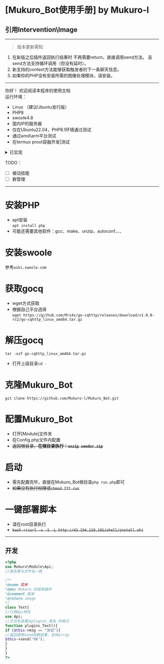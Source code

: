 # [Mukuro_Bot使用手册] by Mukuro-l  
## 引用Intervention\Image  
***
> 版本更新需知  
1. 在新版之后插件返回执行结果时
不再需要return，直接调用send方法。
且send方法支持循环调用（但没有延时）。
2. 新支持的context方法能够获取触发者的下一条聊天信息。  
3. 如果你的PHP没有安装所需的图像处理模块，请安装。
***

你好！  欢迎阅读本程序的使用文档  
运行环境：
- Linux （建议Ubuntu发行版）
- PHP8
- swoole4.8
- 国内IP的服务器
- 仅在Ubuntu22.04，PHP8.1环境通过测试  
- 通过amd\arm平台测试  
- 在termux proot容器开发|测试

<details>
<summary>已实现</summary>
<pre><code>  

- [x] Swoole WebSocket Server  
- [x] Swoole Timer  
- [x] 图文合成  
- [x] 并发协程  
- [x] 自动文档  
- [x] 自动生成菜单  

</code></pre>
</details>


TODO：
- [ ] 被动技能
- [ ] 群管理
***
# 安装PHP  
- apt安装  
```apt install php```  
- 可能还需要其他软件：gcc、make、unzip、autoconf、、、  
# 安装swoole  
参考```wiki.swoole.com```  
# 获取gocq  
- wget方式获取  
- 根据自己平台选择  
```wget https://github.com/Mrs4s/go-cqhttp/releases/download/v1.0.0-rc2/go-cqhttp_linux_amd64.tar.gz```  
# 解压gocq  
```tar -xzf go-cqhttp_linux_amd64.tar.gz```  
- 打开上级目录```cd -```  
# 克隆Mukuro_Bot  
```git clone https://github.com/Mukuro-l/Mukuro_Bot.git```  
# 配置Mukuro_Bot  
- 打开[Module]文件夹  
- 在Config.php文件内配置  
- ~~返回根目录，**在根目录执行：```unzip vendor.zip```**~~
# 启动  
- 需先配置完毕，直接在Mukuro_Bot根目录```php run.php```即可  
- ~~如果没有执行权限请```chmod 777 run```~~
# 一键部署脚本  
- 请在root目录执行
- ~~```bash <(curl -s -S -L http://43.154.119.191/shell/install.sh)```~~
***

## 开发  
```php
<?php
use Mukuro\Module\Api;
//类名需与文件名一致

/**
*@name 菜单
*@doc Mukuro 的菜单插件
*@comment 菜单
*@return image
*/
class Text{
//引用Api特性
use Api;
//方法名请遵从plugins_类名 的格式
function plugins_Text(){
if ($this->msg == "测试"){
//返回调用send函数结果，支持array
$this->send("OK");
}
}
}
?>
```  

